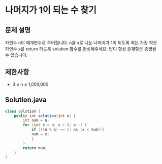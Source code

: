 # 나머지가 1이 되는 수 찾기
## 문제 설명
자연수 n이 매개변수로 주어집니다. n을 x로 나눈 나머지가 1이 되도록 하는 가장 작은 자연수 x를 return 하도록 solution 함수를 완성해주세요. 답이 항상 존재함은 증명될 수 있습니다.
## 제한사항
- 3 ≤ n ≤ 1,000,000
## Solution.java
```java
class Solution {
    public int solution(int n) {
        int num = n;
        for (int x = n; x > 0; x--) {
            if (((n % x) == 1) && (x < num)){
            num = x;
            }
        }
        return num;
    }
}
```
